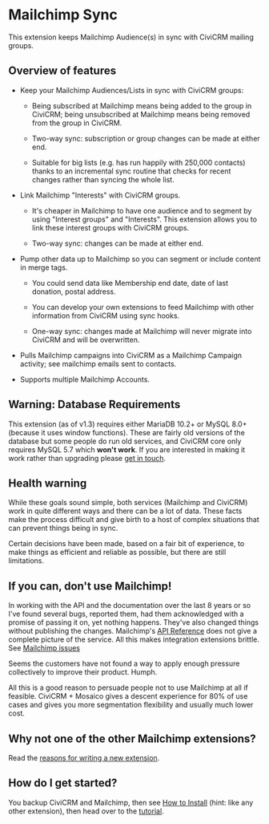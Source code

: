 # Mailchimp Sync

This extension keeps Mailchimp Audience(s) in sync with CiviCRM mailing groups.

## Overview of features

- Keep your Mailchimp Audiences/Lists in sync with CiviCRM groups:

    - Being subscribed at Mailchimp means being added to the group in
      CiviCRM; being unsubscribed at Mailchimp means being removed from
      the group in CiviCRM.

    - Two-way sync: subscription or group changes can be made at either
      end.

    - Suitable for big lists (e.g. has run happily with 250,000 contacts)
      thanks to an incremental sync routine that checks for recent
      changes rather than syncing the whole list.

- Link Mailchimp "Interests" with CiviCRM groups.

    - It's cheaper in Mailchimp to have one audience and to segment by
      using "Interest groups" and "Interests". This extension allows you
      to link these interest groups with CiviCRM groups.

    - Two-way sync: changes can be made at either end.

- Pump other data up to Mailchimp so you can segment or include content in
  merge tags.

    - You could send data like Membership end date, date of last donation,
      postal address.

    - You can develop your own extensions to feed Mailchimp with other
      information from CiviCRM using sync hooks.

    - One-way sync: changes made at Mailchimp will never migrate into
      CiviCRM and will be overwritten.

- Pulls Mailchimp campaigns into CiviCRM as a Mailchimp Campaign activity;
  see mailchimp emails sent to contacts.

- Supports multiple Mailchimp Accounts.


## Warning: Database Requirements

This extension (as of v1.3) requires either MariaDB 10.2+ or MySQL 8.0+ (because it uses window functions). These are fairly old versions of the database but some people do run old services, and CiviCRM core only requires MySQL 5.7 which **won't work**. If you are interested in making it work rather than upgrading please [ get in touch](https://artfulrobot.uk/contact).

## Health warning

While these goals sound simple, both services (Mailchimp and CiviCRM) work in
quite different ways and there can be a lot of data. These facts make the
process difficult and give birth to a host of complex situations that can
prevent things being in sync.

Certain decisions have been made, based on a fair bit of experience, to
make things as efficient and reliable as possible, but there are still
limitations.


## If you can, don't use Mailchimp!

In working with the API and the documentation over the last 8 years or so I've found several bugs, reported them, had them acknowledged with a promise of passing it on, yet nothing happens. They've also changed things without publishing the changes. Mailchimp's [API Reference](https://developer.mailchimp.com/documentation/mailchimp/reference/overview/) does not give a complete picture of the service. All this makes integration extensions brittle. See [Mailchimp issues](discussion/mailchimp-issues.md)

Seems the customers have not found a way to apply enough pressure collectively to improve their product. Humph.

All this is a good reason to persuade people not to use Mailchimp at all if feasible. CiviCRM + Mosaico gives a descent experience for 80% of use cases and gives you more segmentation flexibility and usually much lower cost.


## Why not one of the other Mailchimp extensions?

Read the [reasons for writing a new extension](discussion/faq.md#why-new).

## How do I get started?

You backup CiviCRM and Mailchimp, then see [How to Install](howto/install.md) (hint: like any other extension), then head over to the [tutorial](tutorial.md).
